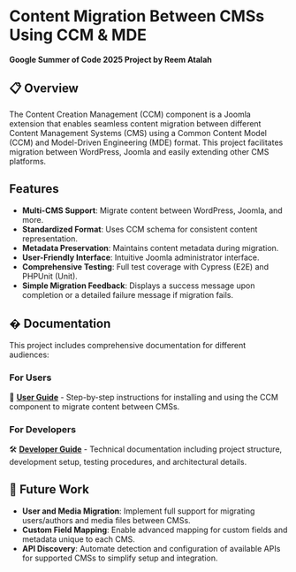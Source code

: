 # Content Migration Between CMSs Using CCM & MDE

**Google Summer of Code 2025 Project by Reem Atalah**

## 📋 Overview

The Content Creation Management (CCM) component is a Joomla extension that enables seamless content migration between different Content Management Systems (CMS) using a Common Content Model (CCM) and Model-Driven Engineering (MDE) format. This project facilitates migration between WordPress, Joomla and easily extending other CMS platforms.

##  Features

- **Multi-CMS Support**: Migrate content between WordPress, Joomla, and more.
- **Standardized Format**: Uses CCM schema for consistent content representation.
- **Metadata Preservation**: Maintains content metadata during migration.
- **User-Friendly Interface**: Intuitive Joomla administrator interface.
- **Comprehensive Testing**: Full test coverage with Cypress (E2E) and PHPUnit (Unit).
- **Simple Migration Feedback**: Displays a success message upon completion or a detailed failure message if migration fails.

## � Documentation

This project includes comprehensive documentation for different audiences:

### For Users
📝 **[User Guide](docs/USER_GUIDE.md)** - Step-by-step instructions for installing and using the CCM component to migrate content between CMSs.

### For Developers
🛠️ **[Developer Guide](docs/DEVELOPER_GUIDE.md)** - Technical documentation including project structure, development setup, testing procedures, and architectural details.

## 🚧 Future Work

- **User and Media Migration**: Implement full support for migrating users/authors and media files between CMSs.
- **Custom Field Mapping**: Enable advanced mapping for custom fields and metadata unique to each CMS.
- **API Discovery**: Automate detection and configuration of available APIs for supported CMSs to simplify setup and integration.
